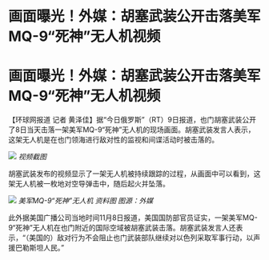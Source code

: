 # 画面曝光！外媒：胡塞武装公开击落美军MQ-9“死神”无人机视频

# 画面曝光！外媒：胡塞武装公开击落美军MQ-9“死神”无人机视频

【环球网报道 记者
黄泽佳】据“今日俄罗斯”（RT）9日报道，也门胡塞武装公开了8日当天击落一架美军MQ-9“死神”无人机的现场画面。胡塞武装发言人表示，这架无人机是在也门领海进行敌对性的监视和间谍活动时被击落的。

![](https://inews.gtimg.com/om_bt/OfCimgOompd7VBCitYq2z31w_jlEMaAj1YGvAocHI82BIAA/1000)
_视频截图_

胡塞武装发布的视频显示了一架无人机被持续跟踪的过程，从画面中可以看到，这架无人机被一枚地对空导弹击中，随后起火并坠落。

![](https://inews.gtimg.com/om_bt/OZNdBfY2LjZqgMN1qXJvtSoB2wNbu2CC8JU9oI1gqQ-X8AA/1000)
_美军MQ-9“死神”无人机 资料图 图源：外媒_

此外据美国广播公司当地时间11月8日报道，美国国防部官员证实，一架美军MQ-9“死神”无人机在也门附近的国际空域被胡塞武装击落。胡塞武装发言人还表示，“（美国的）敌对行为不会阻止也门武装部队继续对以色列采取军事行动，以声援巴勒斯坦人民。”


